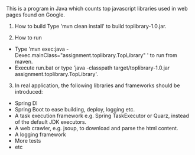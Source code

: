 This is a  program in Java which counts top javascript libraries used in web pages found on Google.

1. How to build
    Type 'mvn clean install' to build toplibrary-1.0.jar.

2. How to run
 - Type 'mvn exec:java -Dexec.mainClass="assignment.toplibrary.TopLibrary" ' to run from maven.
 - Execute run.bat or type 'java -classpath target/toplibrary-1.0.jar assignment.toplibrary.TopLibrary'.


3. In real application, the following libraries and frameworks should be introduced:
 - Spring DI
 - Spring Boot to ease building, deploy, logging etc.
 - A task execution framework e.g. Spring TaskExecutor or Quarz, instead of the default JDK executors.
 - A web crawler, e.g. jsoup, to download and parse the html content.
 - A logging framework
 - More tests
 - etc 